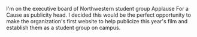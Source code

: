 I'm on the executive board of Northwestern student group Applause For a Cause as publicity head. I decided this would be the perfect opportunity to make the organization's first website to help publicize this year's film and establish them as a student group on campus.

